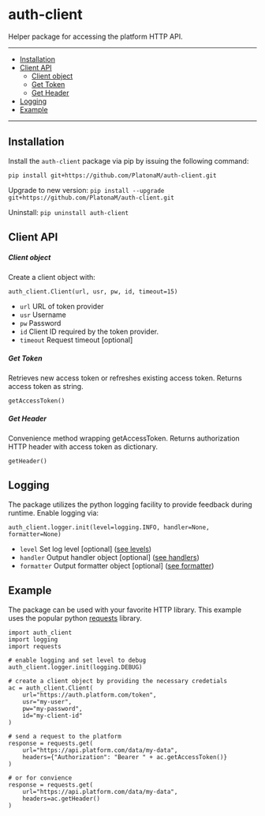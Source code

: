 auth-client
================

Helper package for accessing the platform HTTP API.

----------

+ [Installation](#installation)
+ [Client API](#client-api)
    + [Client object](#client-object)
    + [Get Token](#get-token)
    + [Get Header](#get-header)
+ [Logging](#logging)
+ [Example](#example)

----------

Installation
-----------------

Install the `auth-client` package via pip by issuing the following command: 

`pip install git+https://github.com/PlatonaM/auth-client.git`

Upgrade to new version: `pip install --upgrade git+https://github.com/PlatonaM/auth-client.git`

Uninstall: `pip uninstall auth-client`

Client API
-----------------

##### Client object

Create a client object with:

`auth_client.Client(url, usr, pw, id, timeout=15)`

+ `url` URL of token provider
+ `usr` Username
+ `pw` Password
+ `id` Client ID required by the token provider.
+ `timeout` Request timeout [optional]

##### Get Token

Retrieves new access token or refreshes existing access token. Returns access token as string.

`getAccessToken()`

##### Get Header

Convenience method wrapping getAccessToken. Returns authorization HTTP header with access token as dictionary.

`getHeader()`

Logging
-----------------

The package utilizes the python logging facility to provide feedback during runtime. Enable logging via:
        
`auth_client.logger.init(level=logging.INFO, handler=None, formatter=None)`

+ `level` Set log level [optional] ([see levels](https://docs.python.org/3/library/logging.html#logging-levels))
+ `handler` Output handler object [optional] ([see handlers](https://docs.python.org/3/library/logging.handlers.html#module-logging.handlers))
+ `formatter` Output formatter object [optional] ([see formatter](https://docs.python.org/3/library/logging.html#formatter-objects))

Example
-----------------

The package can be used with your favorite HTTP library. This example uses the popular python [requests](https://requests.readthedocs.io/en/master/) library.

    import auth_client
    import logging
    import requests

    # enable logging and set level to debug
    auth_client.logger.init(logging.DEBUG)
    
    # create a client object by providing the necessary credetials
    ac = auth_client.Client(
        url="https://auth.platform.com/token",
        usr="my-user",
        pw="my-password",
        id="my-client-id"
    )
    
    # send a request to the platform
    response = requests.get(
        url="https://api.platform.com/data/my-data",
        headers={"Authorization": "Bearer " + ac.getAccessToken()}
    )
    
    # or for convience
    response = requests.get(
        url="https://api.platform.com/data/my-data",
        headers=ac.getHeader()
    )
